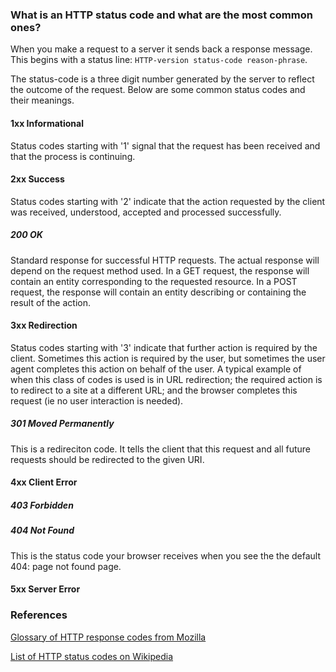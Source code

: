 ### What is an HTTP status code and what are the most common ones?

When you make a request to a server it sends back a response message. This begins with a status line: `HTTP-version status-code reason-phrase`.

The status-code is a three digit number generated by the server to reflect the outcome of the request. Below are some common status codes and their meanings.

#### 1xx Informational

Status codes starting with '1' signal that the request has been received and that the process is continuing.

#### 2xx Success

Status codes starting with '2' indicate that the action requested by the client was received, understood, accepted and processed successfully.

##### 200 OK

Standard response for successful HTTP requests. The actual response will depend on the request method used. In a GET request, the response will contain an entity corresponding to the requested resource. In a POST request, the response will contain an entity describing or containing the result of the action.

#### 3xx Redirection

Status codes starting with '3' indicate that further action is required by the client. Sometimes this action is required by the user, but sometimes the user agent completes this action on behalf of the user. A typical example of when this class of codes is used is in URL redirection; the required action is to redirect to a site at a different URL; and the browser completes this request (ie no user interaction is needed).

##### 301 Moved Permanently

This is a redireciton code. It tells the client that this request and all future requests should be redirected to the given URI.

#### 4xx Client Error

##### 403 Forbidden

##### 404 Not Found

This is the status code your browser receives when you see the the default 404: page not found page.

#### 5xx Server Error

### References

[Glossary of HTTP response codes from Mozilla](https://developer.mozilla.org/en-US/docs/Web/HTTP/Response_codes)

[List of HTTP status codes on Wikipedia](https://en.wikipedia.org/wiki/List_of_HTTP_status_codes)
